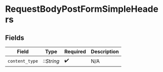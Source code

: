 # RequestBodyPostFormSimpleHeaders


## Fields

| Field              | Type               | Required           | Description        |
| ------------------ | ------------------ | ------------------ | ------------------ |
| `content_type`     | *::String*         | :heavy_check_mark: | N/A                |
